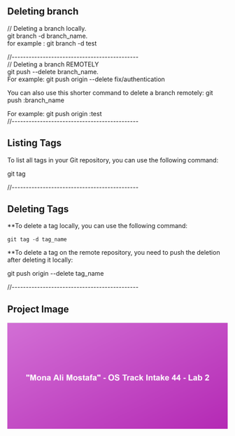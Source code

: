 ## Deleting branch  
  
// Deleting a branch locally.  
git branch -d branch_name.  
for example : git branch -d test  

//---------------------------------------------  
// Deleting a branch REMOTELY  
git push <remote> --delete branch_name.  
For example: git push origin --delete fix/authentication  
  
You can also use this shorter command to delete a branch remotely: git push <remote> :branch_name 

For example: git push origin :test  
//---------------------------------------------  
## Listing Tags    

To list all tags in your Git repository, you can use the following command:    
  
git tag  
  
//---------------------------------------------    
## Deleting Tags  
  
**To delete a tag locally, you can use the following command:  
    
    git tag -d tag_name
    
  **To delete a tag on the remote repository, you need to push the deletion after deleting it locally:  

   git push origin --delete tag_name  
   
//---------------------------------------------    

## Project Image

![Image Alt Text](index.png)



  
